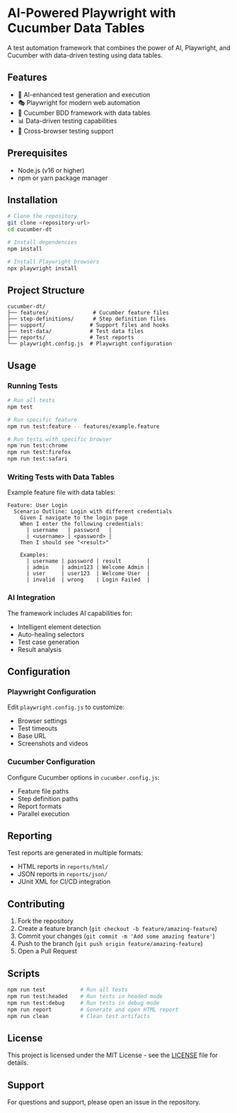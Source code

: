 # AI-Powered Playwright with Cucumber Data Tables

A test automation framework that combines the power of AI, Playwright, and Cucumber with data-driven testing using data tables.

## Features

- 🤖 AI-enhanced test generation and execution
- 🎭 Playwright for modern web automation
- 🥒 Cucumber BDD framework with data tables
- 📊 Data-driven testing capabilities
- 🔄 Cross-browser testing support

## Prerequisites

- Node.js (v16 or higher)
- npm or yarn package manager

## Installation

```bash
# Clone the repository
git clone <repository-url>
cd cucumber-dt

# Install dependencies
npm install

# Install Playwright browsers
npx playwright install
```

## Project Structure

```
cucumber-dt/
├── features/              # Cucumber feature files
├── step-definitions/      # Step definition files
├── support/              # Support files and hooks
├── test-data/            # Test data files
├── reports/              # Test reports
└── playwright.config.js  # Playwright configuration
```

## Usage

### Running Tests

```bash
# Run all tests
npm test

# Run specific feature
npm run test:feature -- features/example.feature

# Run tests with specific browser
npm run test:chrome
npm run test:firefox
npm run test:safari
```

### Writing Tests with Data Tables

Example feature file with data tables:

```gherkin
Feature: User Login
  Scenario Outline: Login with different credentials
    Given I navigate to the login page
    When I enter the following credentials:
      | username   | password   |
      | <username> | <password> |
    Then I should see "<result>"

    Examples:
      | username | password | result        |
      | admin    | admin123 | Welcome Admin |
      | user     | user123  | Welcome User  |
      | invalid  | wrong    | Login Failed  |
```

### AI Integration

The framework includes AI capabilities for:
- Intelligent element detection
- Auto-healing selectors
- Test case generation
- Result analysis

## Configuration

### Playwright Configuration

Edit `playwright.config.js` to customize:
- Browser settings
- Test timeouts
- Base URL
- Screenshots and videos

### Cucumber Configuration

Configure Cucumber options in `cucumber.config.js`:
- Feature file paths
- Step definition paths
- Report formats
- Parallel execution

## Reporting

Test reports are generated in multiple formats:
- HTML reports in `reports/html/`
- JSON reports in `reports/json/`
- JUnit XML for CI/CD integration

## Contributing

1. Fork the repository
2. Create a feature branch (`git checkout -b feature/amazing-feature`)
3. Commit your changes (`git commit -m 'Add some amazing feature'`)
4. Push to the branch (`git push origin feature/amazing-feature`)
5. Open a Pull Request

## Scripts

```bash
npm run test           # Run all tests
npm run test:headed    # Run tests in headed mode
npm run test:debug     # Run tests in debug mode
npm run report         # Generate and open HTML report
npm run clean          # Clean test artifacts
```

## License

This project is licensed under the MIT License - see the [LICENSE](LICENSE) file for details.

## Support

For questions and support, please open an issue in the repository.
